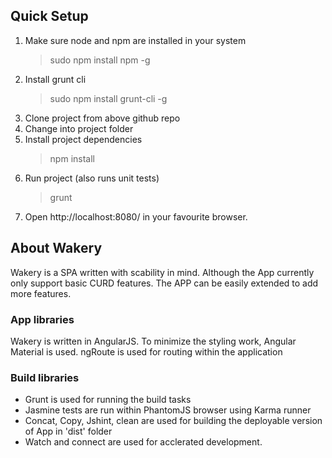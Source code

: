 ## Quick Setup

1. Make sure node and npm are installed in your system
    > sudo npm install npm -g 
2. Install grunt cli
    > sudo npm install grunt-cli -g
3. Clone project from above github repo
4. Change into project folder
5. Install project dependencies 
    > npm install
6. Run project (also runs unit tests)
    > grunt
7. Open http://localhost:8080/ in your favourite browser.

## About Wakery

Wakery is a SPA written with scability in mind. Although the App currently only support basic CURD features. The APP can be easily extended to add more features. 

### App libraries
Wakery is written in AngularJS. 
To minimize the styling work, Angular Material is used.
ngRoute is used for routing within the application

### Build libraries
* Grunt is used for running the build tasks
* Jasmine tests are run within PhantomJS browser using Karma runner
* Concat, Copy, Jshint, clean are used for building the deployable version of App in 'dist' folder
* Watch and connect are used for acclerated development.
